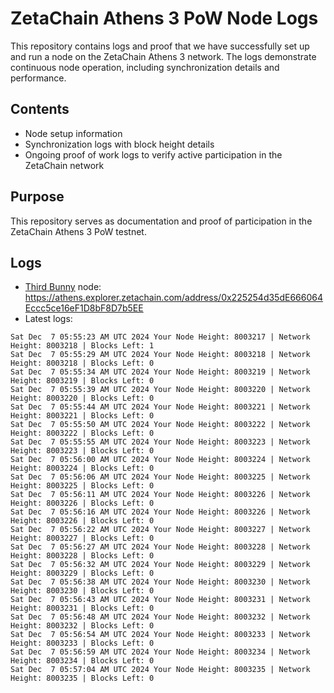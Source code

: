 # ZetaChain Athens 3 PoW Node Logs
This repository contains logs and proof that we have successfully set up and run a node on the ZetaChain Athens 3 network. The logs demonstrate continuous node operation, including synchronization details and performance.

## Contents
- Node setup information
- Synchronization logs with block height details
- Ongoing proof of work logs to verify active participation in the ZetaChain network

## Purpose
This repository serves as documentation and proof of participation in the ZetaChain Athens 3 PoW testnet.

## Logs

- [Third Bunny](https://thirdbunny.xyz/) node: https://athens.explorer.zetachain.com/address/0x225254d35dE666064Eccc5ce16eF1D8bF8D7b5EE
- Latest logs:
```
Sat Dec  7 05:55:23 AM UTC 2024 Your Node Height: 8003217 | Network Height: 8003218 | Blocks Left: 1
Sat Dec  7 05:55:29 AM UTC 2024 Your Node Height: 8003218 | Network Height: 8003218 | Blocks Left: 0
Sat Dec  7 05:55:34 AM UTC 2024 Your Node Height: 8003219 | Network Height: 8003219 | Blocks Left: 0
Sat Dec  7 05:55:39 AM UTC 2024 Your Node Height: 8003220 | Network Height: 8003220 | Blocks Left: 0
Sat Dec  7 05:55:44 AM UTC 2024 Your Node Height: 8003221 | Network Height: 8003221 | Blocks Left: 0
Sat Dec  7 05:55:50 AM UTC 2024 Your Node Height: 8003222 | Network Height: 8003222 | Blocks Left: 0
Sat Dec  7 05:55:55 AM UTC 2024 Your Node Height: 8003223 | Network Height: 8003223 | Blocks Left: 0
Sat Dec  7 05:56:00 AM UTC 2024 Your Node Height: 8003224 | Network Height: 8003224 | Blocks Left: 0
Sat Dec  7 05:56:06 AM UTC 2024 Your Node Height: 8003225 | Network Height: 8003225 | Blocks Left: 0
Sat Dec  7 05:56:11 AM UTC 2024 Your Node Height: 8003226 | Network Height: 8003226 | Blocks Left: 0
Sat Dec  7 05:56:16 AM UTC 2024 Your Node Height: 8003226 | Network Height: 8003226 | Blocks Left: 0
Sat Dec  7 05:56:22 AM UTC 2024 Your Node Height: 8003227 | Network Height: 8003227 | Blocks Left: 0
Sat Dec  7 05:56:27 AM UTC 2024 Your Node Height: 8003228 | Network Height: 8003228 | Blocks Left: 0
Sat Dec  7 05:56:32 AM UTC 2024 Your Node Height: 8003229 | Network Height: 8003229 | Blocks Left: 0
Sat Dec  7 05:56:38 AM UTC 2024 Your Node Height: 8003230 | Network Height: 8003230 | Blocks Left: 0
Sat Dec  7 05:56:43 AM UTC 2024 Your Node Height: 8003231 | Network Height: 8003231 | Blocks Left: 0
Sat Dec  7 05:56:48 AM UTC 2024 Your Node Height: 8003232 | Network Height: 8003232 | Blocks Left: 0
Sat Dec  7 05:56:54 AM UTC 2024 Your Node Height: 8003233 | Network Height: 8003233 | Blocks Left: 0
Sat Dec  7 05:56:59 AM UTC 2024 Your Node Height: 8003234 | Network Height: 8003234 | Blocks Left: 0
Sat Dec  7 05:57:04 AM UTC 2024 Your Node Height: 8003235 | Network Height: 8003235 | Blocks Left: 0
```
